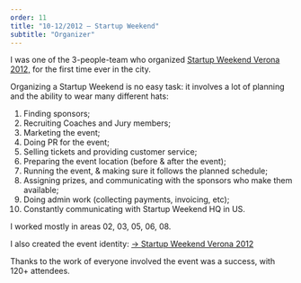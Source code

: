```yaml
---
order: 11
title: "10-12/2012 — Startup Weekend"
subtitle: "Organizer"
---
```


I was one of the 3-people-team who organized [Startup Weekend Verona 2012,](https://web.archive.org/web/20121217072032/http://verona.startupweekend.org/) for the first time ever in the city.

Organizing a Startup Weekend is no easy task: it involves a lot of planning and the ability to wear many different hats:

1.  Finding sponsors;
2.  Recruiting Coaches and Jury members;
3.  Marketing the event;
4.  Doing PR for the event;
5.  Selling tickets and providing customer service;
6.  Preparing the event location (before &amp; after the event);
7.  Running the event, &amp; making sure it follows the planned schedule;
8.  Assigning prizes, and communicating with the sponsors who make them available;
9.  Doing admin work (collecting payments, invoicing, etc);
10. Constantly communicating with Startup Weekend HQ in US.

I worked mostly in areas 02, 03, 05, 06, 08.

I also created the event identity: [&rarr; Startup Weekend Verona 2012](/archive/simplest/work/startup-weekend-verona/)

Thanks to the work of everyone involved the event was a success, with 120+ attendees.
